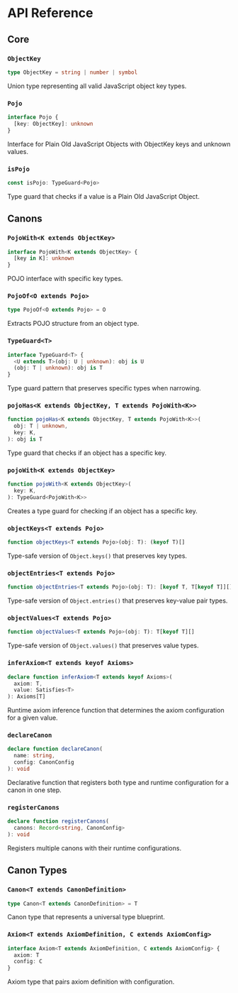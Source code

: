 # API Reference

## Core

### `ObjectKey`
```typescript
type ObjectKey = string | number | symbol
```
Union type representing all valid JavaScript object key types.

### `Pojo`
```typescript
interface Pojo {
  [key: ObjectKey]: unknown
}
```
Interface for Plain Old JavaScript Objects with ObjectKey keys and unknown values.

### `isPojo`
```typescript
const isPojo: TypeGuard<Pojo>
```
Type guard that checks if a value is a Plain Old JavaScript Object.

## Canons

### `PojoWith<K extends ObjectKey>`
```typescript
interface PojoWith<K extends ObjectKey> {
  [key in K]: unknown
}
```
POJO interface with specific key types.

### `PojoOf<O extends Pojo>`
```typescript
type PojoOf<O extends Pojo> = O
```
Extracts POJO structure from an object type.

### `TypeGuard<T>`
```typescript
interface TypeGuard<T> {
  <U extends T>(obj: U | unknown): obj is U
  (obj: T | unknown): obj is T
}
```
Type guard pattern that preserves specific types when narrowing.

### `pojoHas<K extends ObjectKey, T extends PojoWith<K>>`
```typescript
function pojoHas<K extends ObjectKey, T extends PojoWith<K>>(
  obj: T | unknown,
  key: K,
): obj is T
```
Type guard that checks if an object has a specific key.

### `pojoWith<K extends ObjectKey>`
```typescript
function pojoWith<K extends ObjectKey>(
  key: K,
): TypeGuard<PojoWith<K>>
```
Creates a type guard for checking if an object has a specific key.

### `objectKeys<T extends Pojo>`
```typescript
function objectKeys<T extends Pojo>(obj: T): (keyof T)[]
```
Type-safe version of `Object.keys()` that preserves key types.

### `objectEntries<T extends Pojo>`
```typescript
function objectEntries<T extends Pojo>(obj: T): [keyof T, T[keyof T]][]
```
Type-safe version of `Object.entries()` that preserves key-value pair types.

### `objectValues<T extends Pojo>`
```typescript
function objectValues<T extends Pojo>(obj: T): T[keyof T][]
```
Type-safe version of `Object.values()` that preserves value types.

### `inferAxiom<T extends keyof Axioms>`
```typescript
declare function inferAxiom<T extends keyof Axioms>(
  axiom: T,
  value: Satisfies<T>
): Axioms[T]
```
Runtime axiom inference function that determines the axiom configuration for a given value.

### `declareCanon`
```typescript
declare function declareCanon(
  name: string,
  config: CanonConfig
): void
```
Declarative function that registers both type and runtime configuration for a canon in one step.

### `registerCanons`
```typescript
declare function registerCanons(
  canons: Record<string, CanonConfig>
): void
```
Registers multiple canons with their runtime configurations.

## Canon Types

### `Canon<T extends CanonDefinition>`
```typescript
type Canon<T extends CanonDefinition> = T
```
Canon type that represents a universal type blueprint.

### `Axiom<T extends AxiomDefinition, C extends AxiomConfig>`
```typescript
interface Axiom<T extends AxiomDefinition, C extends AxiomConfig> {
  axiom: T
  config: C
}
```
Axiom type that pairs axiom definition with configuration.
